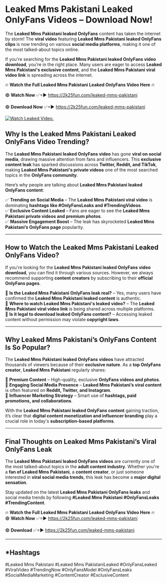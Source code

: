 # Leaked Mms Pakistani Leaked OnlyFans Videos – Download Now!

The **Leaked Mms Pakistani leaked OnlyFans** content has taken the internet by storm! The **viral video** featuring **Leaked Mms Pakistani leaked OnlyFans clips** is now trending on various **social media platforms**, making it one of the most talked-about topics online.  

If you're searching for the **Leaked Mms Pakistani leaked OnlyFans video download**, you’re in the right place. Many users are eager to access **Leaked Mms Pakistani's exclusive content**, and the **Leaked Mms Pakistani viral video link** is spreading across the internet.  

🔥 **Watch the Full Leaked Mms Pakistani Leaked OnlyFans Video Here** 🔥  

🟢 **Watch Now** ✅=► https://2k25fun.com/leaked-mms-pakistani

🟢 **Download Now** ✅=► https://2k25fun.com/leaked-mms-pakistani

[![Watch Leaked Video.](https://miro.medium.com/v2/resize:fit:828/format:webp/1*cilzJN44JGOrTw9NJCrNHA.gif "Watch Leaked Video")](https://2k25fun.com/leaked-mms-pakistani)

## **Why Is the Leaked Mms Pakistani Leaked OnlyFans Video Trending?**  

The **Leaked Mms Pakistani leaked OnlyFans video** has gone **viral on social media**, drawing massive attention from fans and influencers. This **exclusive content leak** has sparked discussions across **Twitter, Reddit, and TikTok**, making **Leaked Mms Pakistani's private videos** one of the most searched topics in the **OnlyFans community**.  

Here’s why people are talking about **Leaked Mms Pakistani leaked OnlyFans content**:  

✅ **Trending on Social Media** – The **Leaked Mms Pakistani viral video** is dominating **hashtags like #OnlyFansLeaks and #TrendingVideos**.  
✅ **Exclusive Content Leaked** – Fans are eager to see the **Leaked Mms Pakistani private videos and premium photos**.  
✅ **Massive Engagement Boost** – The leak has skyrocketed **Leaked Mms Pakistani’s OnlyFans page** popularity.  

---

## **How to Watch the Leaked Mms Pakistani Leaked OnlyFans Video?**  

If you're looking for the **Leaked Mms Pakistani leaked OnlyFans video download**, you can find it through various sources. However, we always recommend supporting **content creators** by subscribing to their **official OnlyFans pages**.  

🔹 **Is the Leaked Mms Pakistani OnlyFans leak real?** – Yes, many users have confirmed the **Leaked Mms Pakistani leaked content** is authentic.  
🔹 **Where to watch Leaked Mms Pakistani's leaked video?** – The **Leaked Mms Pakistani viral video link** is being shared across multiple platforms.  
🔹 **Is it legal to download leaked OnlyFans content?** – Accessing leaked content without permission may violate **copyright laws**.  

---

## **Why Leaked Mms Pakistani’s OnlyFans Content Is So Popular?**  

The **Leaked Mms Pakistani leaked OnlyFans videos** have attracted thousands of viewers because of their **exclusive nature**. As a **top OnlyFans creator**, **Leaked Mms Pakistani** regularly shares:  

📌 **Premium Content** – High-quality, exclusive **OnlyFans videos and photos**.  
📌 **Engaging Social Media Presence** – **Leaked Mms Pakistani’s viral content** is often featured on **Reddit, Twitter, and Instagram**.  
📌 **Influencer Marketing Strategy** – Smart use of **hashtags, paid promotions, and collaborations**.  

With the **Leaked Mms Pakistani leaked OnlyFans content** gaining traction, it’s clear that **digital content monetization and influencer branding** play a crucial role in today's **subscription-based platforms**.  

---

## **Final Thoughts on Leaked Mms Pakistani’s Viral OnlyFans Leak**  

The **Leaked Mms Pakistani leaked OnlyFans videos** are currently one of the most talked-about topics in the **adult content industry**. Whether you're a **fan of Leaked Mms Pakistani**, a **content creator**, or just someone interested in **viral social media trends**, this leak has become a **major digital sensation**.  

Stay updated on the latest **Leaked Mms Pakistani OnlyFans leaks** and social media trends by following **#Leaked Mms Pakistani #OnlyFansLeaks #TrendingContent**.  

🔥 **Watch the Full Leaked Mms Pakistani Leaked OnlyFans Video Here** 🔥  
🟢 **Watch Now** ✅=► https://2k25fun.com/leaked-mms-pakistani

🟢 **Download** ✅=► https://2k25fun.com/leaked-mms-pakistani

---

## *Hashtags
#Leaked Mms Pakistani #Leaked Mms PakistaniLeaked #OnlyFansLeaked #ViralVideo #TrendingNow #OnlyFansModel #OnlyFansLeaks #SocialMediaMarketing #ContentCreator #ExclusiveContent  